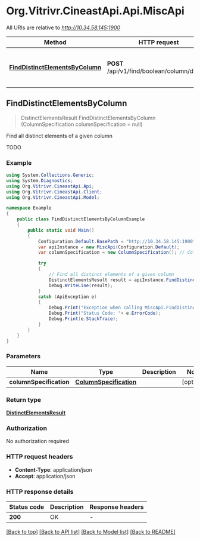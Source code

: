 # Org.Vitrivr.CineastApi.Api.MiscApi

All URIs are relative to *http://10.34.58.145:1900*

Method | HTTP request | Description
------------- | ------------- | -------------
[**FindDistinctElementsByColumn**](MiscApi.md#finddistinctelementsbycolumn) | **POST** /api/v1/find/boolean/column/distinct | Find all distinct elements of a given column



## FindDistinctElementsByColumn

> DistinctElementsResult FindDistinctElementsByColumn (ColumnSpecification columnSpecification = null)

Find all distinct elements of a given column

TODO

### Example

```csharp
using System.Collections.Generic;
using System.Diagnostics;
using Org.Vitrivr.CineastApi.Api;
using Org.Vitrivr.CineastApi.Client;
using Org.Vitrivr.CineastApi.Model;

namespace Example
{
    public class FindDistinctElementsByColumnExample
    {
        public static void Main()
        {
            Configuration.Default.BasePath = "http://10.34.58.145:1900";
            var apiInstance = new MiscApi(Configuration.Default);
            var columnSpecification = new ColumnSpecification(); // ColumnSpecification |  (optional) 

            try
            {
                // Find all distinct elements of a given column
                DistinctElementsResult result = apiInstance.FindDistinctElementsByColumn(columnSpecification);
                Debug.WriteLine(result);
            }
            catch (ApiException e)
            {
                Debug.Print("Exception when calling MiscApi.FindDistinctElementsByColumn: " + e.Message );
                Debug.Print("Status Code: "+ e.ErrorCode);
                Debug.Print(e.StackTrace);
            }
        }
    }
}
```

### Parameters


Name | Type | Description  | Notes
------------- | ------------- | ------------- | -------------
 **columnSpecification** | [**ColumnSpecification**](ColumnSpecification.md)|  | [optional] 

### Return type

[**DistinctElementsResult**](DistinctElementsResult.md)

### Authorization

No authorization required

### HTTP request headers

- **Content-Type**: application/json
- **Accept**: application/json

### HTTP response details
| Status code | Description | Response headers |
|-------------|-------------|------------------|
| **200** | OK |  -  |

[[Back to top]](#)
[[Back to API list]](../README.md#documentation-for-api-endpoints)
[[Back to Model list]](../README.md#documentation-for-models)
[[Back to README]](../README.md)

